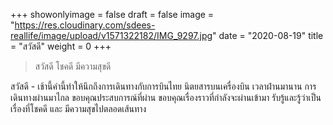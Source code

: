 +++
showonlyimage = false
draft = false
image = "https://res.cloudinary.com/sdees-reallife/image/upload/v1571322182/IMG_9297.jpg"
date = "2020-08-19"
title = "สวัสดี"
weight = 0
+++
> สวัสดี โชคดี มีความสุขดี

สวัสดี - เช้านี้คำนี้ทำให้นึกถึงการเดินทางกับการบินไทย นิตยสารบนเครื่องบิน เวลาฝ่านมานาน การเดินทางผ่านมาไกล ขอบคุณประสบการณ์ที่ผ่าน ขอบคุณเรื่องราวที่กำลังจะผ่านเข้ามา รับรู้และรู้ว่าเป็นเรื่องที่โชคดี และ มีความสุขไปตลอดเส้นทาง
